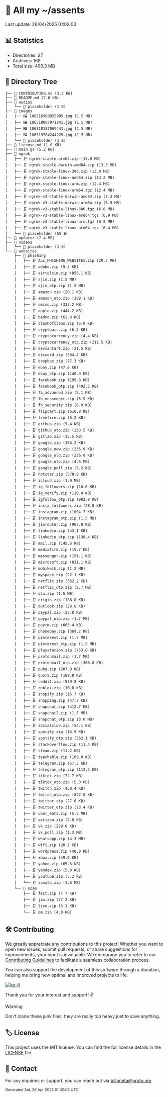 # 📁 All my ~/assents

Last update: 26/04/2025 01:02:03

## 📊 Statistics
- Directories: 27
- Archives: 169
- Total size: 409.3 MB

## 🌳 Directory Tree
```
├── 📄 CONTRIBUTING.md (3.2 KB)
├── 📄 README.md (7.8 KB)
├── 📂 audios
│   └── 📄 placeholder (1 B)
├── 📂 images
│   ├── 🖼️ 186516968955905.jpg (1.5 MB)
│   ├── 🖼️ 186518007971841.jpg (1.5 MB)
│   ├── 🖼️ 186518187069441.jpg (1.5 MB)
│   ├── 🖼️ 186519704244225.jpg (1.5 MB)
│   └── 📄 placeholder (1 B)
├── 📄 license.md (1.0 KB)
├── 🐹 main.go (5.2 KB)
├── 📂 ngrok
│   ├── 🗜️ ngrok-stable-arm64.zip (13.0 MB)
│   ├── 🗜️ ngrok-stable-darwin-amd64.zip (13.3 MB)
│   ├── 🗜️ ngrok-stable-linux-386.zip (12.9 MB)
│   ├── 🗜️ ngrok-stable-linux-amd64.zip (13.2 MB)
│   ├── 🗜️ ngrok-stable-linux-arm.zip (12.4 MB)
│   ├── 🗜️ ngrok-stable-linux-arm64.tgz (12.4 MB)
│   ├── 🗜️ ngrok-v3-stable-darwin-amd64.zip (7.3 MB)
│   ├── 🗜️ ngrok-v3-stable-darwin-arm64.zip (6.9 MB)
│   ├── 🗜️ ngrok-v3-stable-linux-386.tgz (6.6 MB)
│   ├── 🗜️ ngrok-v3-stable-linux-amd64.tgz (6.9 MB)
│   ├── 🗜️ ngrok-v3-stable-linux-arm.tgz (6.5 MB)
│   ├── 🗜️ ngrok-v3-stable-linux-arm64.tgz (6.4 MB)
│   └── 📄 placeholder (58 B)
├── 📄 updater (2.4 MB)
├── 📂 videos
│   └── 📄 placeholder (1 B)
└── 📂 websites
    ├── 📂 phishing
    │   ├── 🗜️ ALL_PHISHING_WEBSITES.zip (20.7 MB)
    │   ├── 🗜️ adobe.zip (9.3 KB)
    │   ├── 🗜️ airtelsim.zip (858.1 KB)
    │   ├── 🗜️ ajio.zip (1.5 MB)
    │   ├── 🗜️ ajio_otp.zip (1.5 MB)
    │   ├── 🗜️ amazon.zip (20.1 KB)
    │   ├── 🗜️ amazon_otp.zip (309.1 KB)
    │   ├── 🗜️ amino.zip (333.2 KB)
    │   ├── 🗜️ apple.zip (444.2 KB)
    │   ├── 🗜️ badoo.zip (62.8 KB)
    │   ├── 🗜️ clashofclans.zip (6.0 KB)
    │   ├── 🗜️ cryptoair.zip (6.2 KB)
    │   ├── 🗜️ cryptocurrency.zip (4.4 KB)
    │   ├── 🗜️ cryptocurrency_otp.zip (211.5 KB)
    │   ├── 🗜️ deviantart.zip (21.5 KB)
    │   ├── 🗜️ discord.zip (594.4 KB)
    │   ├── 🗜️ dropbox.zip (77.3 KB)
    │   ├── 🗜️ ebay.zip (47.8 KB)
    │   ├── 🗜️ ebay_otp.zip (140.9 KB)
    │   ├── 🗜️ facebook.zip (199.8 KB)
    │   ├── 🗜️ facebook_otp.zip (402.5 KB)
    │   ├── 🗜️ fb_advanced.zip (5.1 KB)
    │   ├── 🗜️ fb_messenger.zip (5.9 KB)
    │   ├── 🗜️ fb_security.zip (6.9 KB)
    │   ├── 🗜️ flipcart.zip (610.8 KB)
    │   ├── 🗜️ freefire.zip (6.2 KB)
    │   ├── 🗜️ github.zip (9.4 KB)
    │   ├── 🗜️ github_otp.zip (238.5 KB)
    │   ├── 🗜️ gitlab.zip (15.5 KB)
    │   ├── 🗜️ google.zip (166.2 KB)
    │   ├── 🗜️ google_new.zip (235.9 KB)
    │   ├── 🗜️ google_old.zip (236.0 KB)
    │   ├── 🗜️ google_otp.zip (4.6 MB)
    │   ├── 🗜️ google_poll.zip (5.2 KB)
    │   ├── 🗜️ hotstar.zip (578.9 KB)
    │   ├── 🗜️ icloud.zip (1.9 MB)
    │   ├── 🗜️ ig_followers.zip (10.6 KB)
    │   ├── 🗜️ ig_verify.zip (119.4 KB)
    │   ├── 🗜️ igfollow_otp.zip (982.9 KB)
    │   ├── 🗜️ insta_followers.zip (28.8 KB)
    │   ├── 🗜️ instagram.zip (1004.7 KB)
    │   ├── 🗜️ instagram_otp.zip (1.5 MB)
    │   ├── 🗜️ jiorouter.zip (907.8 KB)
    │   ├── 🗜️ linkedin.zip (43.1 KB)
    │   ├── 🗜️ linkedin_otp.zip (138.4 KB)
    │   ├── 🗜️ mail.zip (145.6 KB)
    │   ├── 🗜️ mediafire.zip (15.7 KB)
    │   ├── 🗜️ messenger.zip (151.1 KB)
    │   ├── 🗜️ microsoft.zip (831.1 KB)
    │   ├── 🗜️ mobikwik.zip (1.2 MB)
    │   ├── 🗜️ myspace.zip (22.1 KB)
    │   ├── 🗜️ netflix.zip (352.2 KB)
    │   ├── 🗜️ netflix_otp.zip (2.7 MB)
    │   ├── 🗜️ ola.zip (1.5 MB)
    │   ├── 🗜️ origin.zip (188.8 KB)
    │   ├── 🗜️ outlook.zip (29.8 KB)
    │   ├── 🗜️ paypal.zip (27.8 KB)
    │   ├── 🗜️ paypal_otp.zip (1.7 MB)
    │   ├── 🗜️ paytm.zip (663.4 KB)
    │   ├── 🗜️ phonepay.zip (369.2 KB)
    │   ├── 🗜️ pinterest.zip (1.5 MB)
    │   ├── 🗜️ pinterest_otp.zip (1.5 MB)
    │   ├── 🗜️ playstation.zip (753.0 KB)
    │   ├── 🗜️ protonmail.zip (1.7 MB)
    │   ├── 🗜️ protonmail_otp.zip (366.8 KB)
    │   ├── 🗜️ pubg.zip (207.8 KB)
    │   ├── 🗜️ quora.zip (189.8 KB)
    │   ├── 🗜️ reddit.zip (529.8 KB)
    │   ├── 🗜️ roblox.zip (10.8 KB)
    │   ├── 🗜️ shopify.zip (15.7 KB)
    │   ├── 🗜️ shopping.zip (47.7 KB)
    │   ├── 🗜️ snapchat.zip (412.7 KB)
    │   ├── 🗜️ snapchat2.zip (1.5 MB)
    │   ├── 🗜️ snapchat_otp.zip (3.0 MB)
    │   ├── 🗜️ socialclub.zip (54.1 KB)
    │   ├── 🗜️ spotify.zip (16.9 KB)
    │   ├── 🗜️ spotify_otp.zip (362.1 KB)
    │   ├── 🗜️ stackoverflow.zip (11.4 KB)
    │   ├── 🗜️ steam.zip (11.2 KB)
    │   ├── 🗜️ teachable.zip (109.0 KB)
    │   ├── 🗜️ telegram.zip (57.3 KB)
    │   ├── 🗜️ telegram_otp.zip (112.3 KB)
    │   ├── 🗜️ tiktok.zip (72.7 KB)
    │   ├── 🗜️ tiktok_otp.zip (5.0 MB)
    │   ├── 🗜️ twitch.zip (450.4 KB)
    │   ├── 🗜️ twitch_otp.zip (897.8 KB)
    │   ├── 🗜️ twitter.zip (27.6 KB)
    │   ├── 🗜️ twitter_otp.zip (23.4 KB)
    │   ├── 🗜️ uber_eats.zip (5.5 MB)
    │   ├── 🗜️ verizon.zip (7.8 KB)
    │   ├── 🗜️ vk.zip (229.0 KB)
    │   ├── 🗜️ vk_poll.zip (1.3 MB)
    │   ├── 🗜️ whatsapp.zip (4.3 MB)
    │   ├── 🗜️ wifi.zip (20.7 KB)
    │   ├── 🗜️ wordpress.zip (40.0 KB)
    │   ├── 🗜️ xbox.zip (49.0 KB)
    │   ├── 🗜️ yahoo.zip (65.3 KB)
    │   ├── 🗜️ yandex.zip (5.8 KB)
    │   ├── 🗜️ youtube.zip (5.2 KB)
    │   └── 🗜️ zomato.zip (1.6 MB)
    └── 📂 scam
        ├── 🗜️ fest.zip (7.7 KB)
        ├── 🗜️ jio.zip (77.2 KB)
        ├── 🗜️ live.zip (3.1 KB)
        └── 🗜️ om.zip (4.0 KB)

```

## 🛠 Contributing

We greatly appreciate any contributions to this project! Whether you want to open new issues, submit pull requests, or share suggestions for improvements, your input is invaluable. We encourage you to refer to our [Contributing Guidelines](CONTRIBUTING.md) to facilitate a seamless collaboration process.

You can also support the development of this software through a donation, helping me bring new optimal and improved projects to life.

[![ko-fi](https://ko-fi.com/img/githubbutton_sm.svg)](https://ko-fi.com/A0A11481X5)

Thank you for your interest and support! ✌️

> [!WARNING]
> Don't clone these junk files, they are really too heavy just to save anything.

## 🏷 License

This project uses the MIT license. You can find the full license details in the [LICENSE](license.md) file.

## 📱 Contact

For any inquiries or support, you can reach out via [billoneta@proto.me](mailto:billoneta@proto.me).

<sub>Generated Sat, 26 Apr 2025 01:02:03 UTC</sub>
